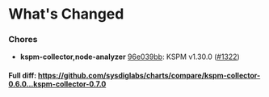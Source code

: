 # What's Changed

### Chores
- **kspm-collector,node-analyzer** [96e039bb](https://github.com/sysdiglabs/charts/commit/96e039bbe88e2284c99da30e3612efde00e9d2ac): KSPM v1.30.0 ([#1322](https://github.com/sysdiglabs/charts/issues/1322))
#### Full diff: https://github.com/sysdiglabs/charts/compare/kspm-collector-0.6.0...kspm-collector-0.7.0
